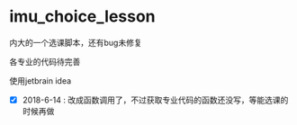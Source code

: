 # imu_choice_lesson
内大的一个选课脚本，还有bug未修复

各专业的代码待完善

使用jetbrain idea

- [X] 2018-6-14 : 改成函数调用了，不过获取专业代码的函数还没写，等能选课的时候再做

